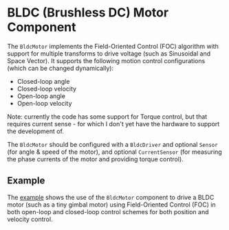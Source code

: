 # BLDC (Brushless DC) Motor Component

The `BldcMotor` implements the Field-Oriented Control (FOC) algorithm with
support for multiple transforms to drive voltage (such as Sinusoidal and Space
Vector). It supports the following motion control configurations (which can be
changed dynamically):

* Closed-loop angle
* Closed-loop velocity
* Open-loop angle
* Open-loop velocity

Note: currently the code has some support for Torque control, but that requires
current sense - for which I don't yet have the hardware to support the
development of.

The `BldcMotor` should be configured with a `BldcDriver` and optional `Sensor`
(for angle & speed of the motor), and optional `CurrentSensor` (for measuring
the phase currents of the motor and providing torque control).

## Example

The [example](./example) shows the use of the `BldcMotor` component to drive a
BLDC motor (such as a tiny gimbal motor) using Field-Oriented Control (FOC) in
both open-loop and closed-loop control schemes for both position and velocity
control.

